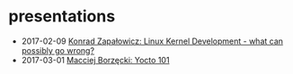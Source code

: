 # presentations

* 2017-02-09 [Konrad Zapałowicz: Linux Kernel Development - what can possibly go wrong?](./2017-02-09/Linux_Kernel_Development_what_can_possibly_go_wrong.pdf)
* 2017-03-01 [Macciej Borzęcki: Yocto 101](./2017-03-01/Yocto_101.pdf)